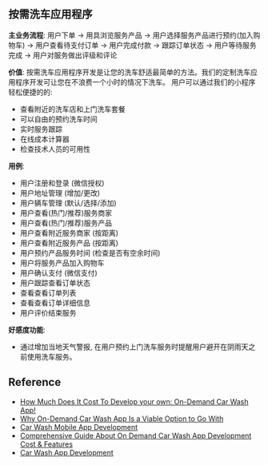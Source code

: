 ## 按需洗车应用程序

**主业务流程**: 用户下单 -> 用具浏览服务产品 -> 用户选择服务产品进行预约(加入购物车) -> 用户查看待支付订单 -> 用户完成付款 -> 跟踪订单状态 -> 用户等待服务完成 -> 用户对服务做出评级和评论

**价值**: 
按需洗车应用程序开发是让您的洗车舒适最简单的方法。我们的定制洗车应用程序开发可让您在不浪费一个小时的情况下洗车。
用户可以通过我们的小程序轻松便捷的的: 
- 查看附近的洗车店和上门洗车套餐
- 可以自由的预约洗车时间
- 实时服务跟踪
- 在线成本计算器
- 检查技术人员的可用性

**用例**: 
* 用户注册和登录 (微信授权)
* 用户地址管理 (增加/更改)
* 用户辆车管理 (默认/选择/添加)
* 用户查看(热门/推荐)服务商家
* 用户查看(热门/推荐)服务产品
* 用户查看附近服务商家 (按距离)
* 用户查看附近服务产品 (按距离)
* 用户预约产品服务时间 (检查是否有空余时间)
* 用户将服务产品加入购物车
* 用户确认支付 (微信支付) 
* 用户跟踪查看订单状态
* 查看查看订单列表
* 查看查看订单详细信息
* 用户评价结束服务

**好感度功能**: 
* 通过增加当地天气警报, 在用户预约上门洗车服务时提醒用户避开在阴雨天之前使用洗车服务。 


## Reference 

* [How Much Does It Cost To Develop your own: On-Demand Car Wash App!](https://medium.com/hackernoon/how-much-does-it-cost-to-develop-your-own-on-demand-car-wash-app-like-washos-99c315fbda43)
* [Why On-Demand Car Wash App Is a Viable Option to Go With](https://www.tekkiwebsolutions.com/blog/on-demand-car-wash-app/)
* [Car Wash Mobile App Development](https://www.teamtweaks.com/blog/car-wash-mobile-app-development/)
* [Comprehensive Guide About On Demand Car Wash App Development Cost & Features](https://www.peppyocean.com/blog/comprehensive-guide-for-on-demand-car-wash-app-development/)
* [Car Wash App Development](https://www.concettolabs.com/car-wash-app-development)